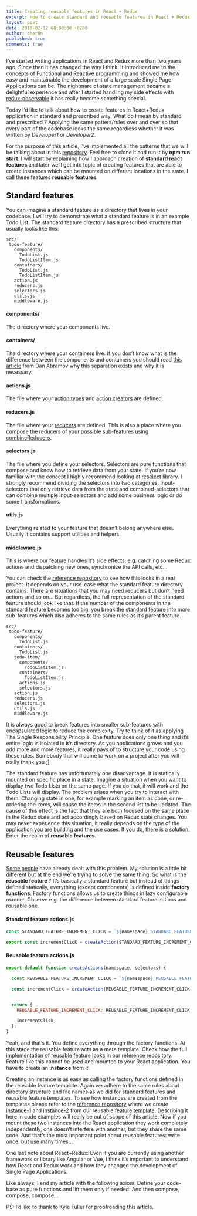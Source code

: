 ```yaml
---
title: Creating reusable features in React + Redux
excerpt: How to create standard and reusable features in React + Redux
layout: post
date: 2018-02-12 08:00:00 +0200
author: char0n
published: true
comments: true
---
```


I’ve started writing applications in React and Redux more than two years ago. Since then it has changed the way I think.
It introduced me to the concepts of Functional and Reactive programming 
and showed me how easy and maintainable the development of a large scale Single Page Applications can be.
The nightmare of state management became a delightful experience and after I started handling my side effects
with [redux-observable](https://redux-observable.js.org/) it has really become something special.

Today I’d like to talk about how to create features in React+Redux application in standard
and prescribed way. What do I mean by standard and prescribed ? Applying the same patters/rules
over and over so that every part of the codebase looks the same regardless whether
it was written by *Developer1* or *Developer2*.

For the purpose of this article, I’ve implemented all the patterns that we will be talking about in this [repository](https://github.com/char0n/react-reusable-features). 
Feel free to clone it and run it by **npm run start**. I will start by explaining how I approach creation
of **standard react features** and later we’ll get into topic of creating features that are able to create
instances which can be mounted on different locations in the state. I call these features **reusable features**.

## Standard features

You can imagine a standard feature as a directory that lives in your codebase. 
I will try to demonstrate what a standard feature is in an example Todo List. 
The standard feature directory has a prescribed structure that usually looks like this:

```
src/
 todo-feature/
   components/ 
     TodoList.js     
     TodoListItem.js
   containers/
     TodoList.js  
     TodoListItem.js
   action.js
   reducers.js
   selectors.js
   utils.js
   middleware.js
```   

#### components/

The directory where your components live.

#### containers/

The directory where your containers live. If you don’t know what is the difference between the components 
and containers you should read [this article](https://medium.com/@dan_abramov/smart-and-dumb-components-7ca2f9a7c7d0)
from Dan Abramov why this separation exists and why it is necessary.

#### actions.js

The file where your [action types](https://redux.js.org/docs/basics/Actions.html#actions) and
[action creators](https://redux.js.org/docs/basics/Actions.html#action-creators) are defined.


#### reducers.js

The file where your [reducers](https://redux.js.org/docs/basics/Reducers.html) are defined. 
This is also a place where you compose the reducers of your possible sub-features using [combineReducers](https://redux.js.org/docs/api/combineReducers.html).


#### selectors.js

The file where you define your selectors. Selectors are pure functions that compose and know how
to retrieve data from your state. If you’re now familiar with the concept I highly recommend looking 
at [reselect](https://github.com/reactjs/reselect) library. I strongly recommend dividing the selectors into two categories. 
Input-selectors that only retrieve data from the state and combined-selectors that can combine
multiple input-selectors and add some business logic or do some transformations.


#### utils.js

Everything related to your feature that doesn’t belong anywhere else. Usually it contains support utilities and helpers.

#### middleware.js

This is where our feature handles it’s side effects, e.g. catching some Redux actions and dispatching new ones,
synchronize the API calls, etc...

You can check the [reference repository](https://github.com/char0n/react-reusable-features/tree/master/src/app/standard-feature) to see how this looks in a real project. 
It depends on your use-case what the standard feature directory contains. 
There are situations that you may need reducers but don’t need actions and so on...
But regardless, the full representation of the standard feature should look like that. 
If the number of the components in the standard feature becomes too big, you break the standard
feature into more sub-features which also adheres to the same rules as it’s parent feature.     


```
src/
 todo-feature/
   components/ 
     TodoList.js
   containers/
     TodoList.js
   todo-item/
     components/
       TodoListItem.js
     containers/
       TodoListItem.js
     actions.js
     selectors.js 
   action.js
   reducers.js
   selectors.js
   utils.js
   middleware.js
```


It is always good to break features into smaller sub-features with encapsulated logic to reduce the complexity.
Try to think of it as applying The Single Responsibility Principle. One feature does only one thing and
it’s entire logic is isolated in it’s directory. As you applications grows and you add more and more features, 
it really pays of to structure your code using these rules. Somebody that will come to work on a project after
you will really thank you ;]

The standard feature has unfortunately one disadvantage. It is statically mounted on specific place in a state. 
Imagine a situation when you want to display two Todo Lists on the same page.
If you do that, it will work and the Todo Lists will display. The problem arises when you try to interact with them. 
Changing state in one, for example marking an item as done, or re-ordering the items, will cause the items in the second list to be updated.
The cause of this effect is the fact that they are both focused on the same place in the Redux state and 
act accordingly based on Redux state changes. You may never experience this situation, it really depends
on the type of the application you are building and the use cases. If you do, there is a solution.
Enter the realm of **reusable features**.

## Reusable features

[Some people](https://kickstarter.engineering/namespacing-actions-for-redux-d9b55a88b1b1) have already dealt with this problem. My solution is a little bit different but
at the end we’re trying to solve the same thing. So what is the **reusable feature** ?
It’s basically a standard feature but instead of things defined statically, everything (except components)
is defined inside **factory functions**. Factory functions allows us to create things in lazy configurable manner.
Observe e.g. the difference between standard feature actions and reusable one.


#### Standard feature actions.js

```js
const STANDARD_FEATURE_INCREMENT_CLICK = `${namespace}_STANDARD_FEATURE_INCREMENT_CLICK`;

export const incrementClick = createAction(STANDARD_FEATURE_INCREMENT_CLICK);
```
     
#### Reusable feature actions.js

```js
export default function createActions(namespace, selectors) {

  const REUSABLE_FEATURE_INCREMENT_CLICK = `${namespace}_REUSABLE_FEATURE_INCREMENT_CLICK`;

  const incrementClick = createAction(REUSABLE_FEATURE_INCREMENT_CLICK);


  return {
    REUSABLE_FEATURE_INCREMENT_CLICK: REUSABLE_FEATURE_INCREMENT_CLICK,

    incrementClick,
  };
}
```

Yeah, and that’s it. You define everything through the factory functions. 
At this stage the reusable feature acts as a mere template. Check how the full
implementation of [reusable feature looks](https://github.com/char0n/react-reusable-features/tree/master/src/app/reusable-feature) in our [reference repository](https://github.com/char0n/react-reusable-features).
Feature like this cannot be used and mounted to your React application.
You have to create an **instance** from it.

Creating an instance is as easy as calling the factory functions defined in the reusable feature template.
Again we adhere to the same rules about directory structure and file names as we did for standard features
and reusable feature templates. To see how instances are created from the templates please refer 
to the [reference repository](https://github.com/char0n/react-reusable-features) where we create [instance-1](https://github.com/char0n/react-reusable-features/tree/master/src/app/reusable-feature-instance-1) and [instance-2](https://github.com/char0n/react-reusable-features/tree/master/src/app/reusable-feature-instance-2) from our reusable [feature template](https://github.com/char0n/react-reusable-features/tree/master/src/app/reusable-feature).
Describing it here in code examples will really be out of scope of this article. 
Now if you mount these two instances into the React application they work completely independently,
one doesn’t interfere with another, but they share the same code.
And that’s the most important point about reusable features: write once, but use many times...
 
One last note about React+Redux: Even if you are currently using another framework or library like Angular or Vue,
I think it’s important to understand how React and Redux work and how they changed the development of Single Page Applications.

Like always, I end my article with the following axiom: Define your code-base as pure functions and
lift them only if needed. And then compose, compose, compose...


PS: I’d like to thank to Kyle Fuller for proofreading this article.